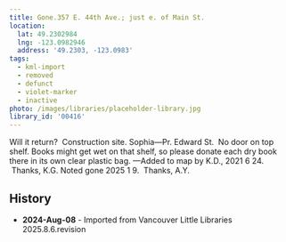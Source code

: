 ```yaml
---
title: Gone.357 E. 44th Ave.; just e. of Main St.
location:
  lat: 49.2302984
  lng: -123.0982946
  address: '49.2303, -123.0983'
tags:
  - kml-import
  - removed
  - defunct
  - violet-marker
  - inactive
photo: /images/libraries/placeholder-library.jpg
library_id: '00416'
---
```

Will it return?  Construction site.
Sophia—Pr. Edward St.  No door on top shelf. Books might get wet on that shelf, so please donate each dry book there in its own clear plastic bag.
—Added to map by K.D., 2021 6 24.  Thanks, K.G.
Noted gone 2025 1 9.  Thanks, A.Y.

## History
- **2024-Aug-08** - Imported from Vancouver Little Libraries 2025.8.6.revision
